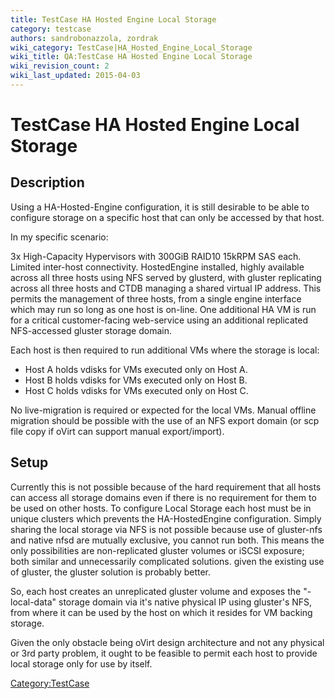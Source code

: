 ```yaml
---
title: TestCase HA Hosted Engine Local Storage
category: testcase
authors: sandrobonazzola, zordrak
wiki_category: TestCase|HA_Hosted_Engine_Local_Storage
wiki_title: QA:TestCase HA Hosted Engine Local Storage
wiki_revision_count: 2
wiki_last_updated: 2015-04-03
---
```


# TestCase HA Hosted Engine Local Storage

## Description

Using a HA-Hosted-Engine configuration, it is still desirable to be able to configure storage on a specific host that can only be accessed by that host.

In my specific scenario:

3x High-Capacity Hypervisors with 300GiB RAID10 15kRPM SAS each. Limited inter-host connectivity. HostedEngine installed, highly available across all three hosts using NFS served by glusterd, with gluster replicating across all three hosts and CTDB managing a shared virtual IP address. This permits the management of three hosts, from a single engine interface which may run so long as one host is on-line. One additional HA VM is run for a critical customer-facing web-service using an additional replicated NFS-accessed gluster storage domain.

Each host is then required to run additional VMs where the storage is local:

*   Host A holds vdisks for VMs executed only on Host A.
*   Host B holds vdisks for VMs executed only on Host B.
*   Host C holds vdisks for VMs executed only on Host C.

No live-migration is required or expected for the local VMs. Manual offline migration should be possible with the use of an NFS export domain (or scp file copy if oVirt can support manual export/import).

## Setup

Currently this is not possible because of the hard requirement that all hosts can access all storage domains even if there is no requirement for them to be used on other hosts. To configure Local Storage each host must be in unique clusters which prevents the HA-HostedEngine configuration. Simply sharing the local storage via NFS is not possible because use of gluster-nfs and native nfsd are mutually exclusive, you cannot run both. This means the only possibilities are non-replicated gluster volumes or iSCSI exposure; both similar and unnecessarily complicated solutions. given the existing use of gluster, the gluster solution is probably better.

So, each host creates an unreplicated gluster volume and exposes the "<host>-local-data" storage domain via it's native physical IP using gluster's NFS, from where it can be used by the host on which it resides for VM backing storage.

Given the only obstacle being oVirt design architecture and not any physical or 3rd party problem, it ought to be feasible to permit each host to provide local storage only for use by itself.

<Category:TestCase>

